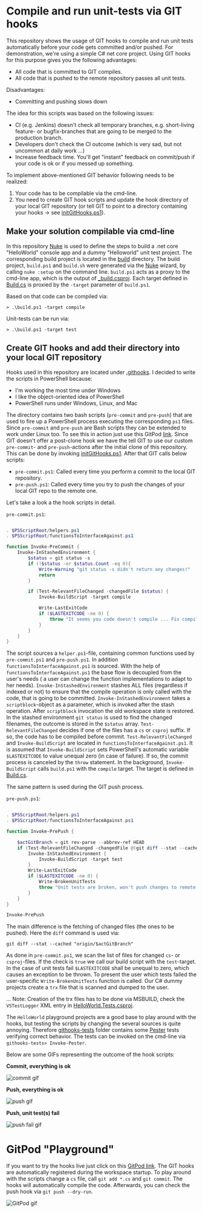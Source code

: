 # Compile and run unit-tests via GIT hooks

This repository shows the usage of GIT hooks to compile and run unit tests automatically before your code gets committed and/or pushed. For demonstration, we're using a simple C# net core project. Using GIT hooks for this purpose gives you the following advantages:

- All code that is committed to GIT compiles.
- All code that is pushed to the remote repository passes all unit tests.

Disadvantages:

- Committing and pushing slows down

The idea for this scripts was based on the following issues:

- CI (e.g. Jenkins) doesn't check all temporary branches, e.g. short-living feature- or bugfix-branches that are going to be merged to the production branch.
- Developers don't check the CI outcome (which is very sad, but not uncommon at daily work ...)
- Increase feedback time. You'll get "instant" feedback on commit/push if your code is ok or if you messed up something.

To implement above-mentioned GIT behavior following needs to be realized:

1. Your code has to be compilable via the cmd-line.
2. You need to create GIT hook scripts and update the hook directory of your local GIT repository (or tell GIT to point to a directory containing your hooks -> see [initGitHooks.ps1](https://github.com/moerwald/how-to-use-git-hooks-for-csharp-projects/blob/master/initGitHooks.ps1)).

## Make your solution compilable via cmd-line

In this repository [Nuke](https://nuke.build) is used to define the steps to build a .net core "HelloWorld" console app and a dummy "Helloworld" unit test project. The corresponding build project is located in the [build](https://github.com/moerwald/how-to-use-git-hooks-for-csharp-projects/tree/master/build) directory. The build project, `build.ps1` and `build.sh` were generated via the [Nuke](https://nuke.build) wizard, by calling ```nuke :setup``` on the command line. `build.ps1` acts as a proxy to the cmd-line app, which is the output of [_build.csproj](https://github.com/moerwald/how-to-use-git-hooks-for-csharp-projects/blob/master/build/_build.csproj). Each target defined in [Build.cs](https://github.com/moerwald/how-to-use-git-hooks-for-csharp-projects/blob/master/build/Build.cs) is proxied by the ```-target``` parameter of ```build.ps1```. 

Based on that code can be compiled via:

```
> .\build.ps1 -target compile
```

Unit-tests can be run via:

```
> .\build.ps1 -target test
```

## Create GIT hooks and add their directory into your local GIT repository

Hooks used in this repository are located under [.githooks](https://github.com/moerwald/how-to-use-git-hooks-for-csharp-projects/tree/master/.githooks). I decided to write the scripts in PowerShell because:

* I'm working the most time under Windows
* I like the object-oriented idea of PowerShell
* PowerShell runs under Windows, Linux, and Mac

The directory contains two bash scripts (```pre-commit``` and ```pre-push```) that are used to fire up a PowerShell process executing the corresponding `ps1` files. Since ```pre-commit``` and ```pre-push``` are Bash scripts they can be extended to work under Linux too. To see this in action just use this GitPod [link](https://gitpod.io/#https://github.com/moerwald/how-to-use-git-hooks-for-csharp-projects/tree/master/.githooks). Since GIT doesn't offer a post-clone hook we have the tell GIT to use our custom `pre-commit`- and `pre-push`-actions after the initial clone of this repository. This can be done by invoking [initGitHooks.ps1](https://github.com/moerwald/how-to-use-git-hooks-for-csharp-projects/blob/master/initGitHooks.ps1). After that GIT calls below scripts:

* ```pre-commit.ps1```: Called every time you perform a commit to the local GIT repository.
* ```pre-push.ps1```: Called every time you try to push the changes of your local GIT repo to the remote one.

Let's take a look a the hook scripts in detail.

```pre-commit.ps1```:

```PowerShell

. $PSScriptRoot/helpers.ps1
. $PSScriptRoot/functionsToInterfaceAgainst.ps1

function Invoke-PreCommit {
    Invoke-InStashedEnvironment { 
        $status = git status -s
        if (!$status -or $status.Count -eq 0){
            Write-Warning "git status -s didn't return any changes!"
            return
        }

        if (Test-RelevantFileChanged -changedFile $status) {
            Invoke-BuildScript -target compile

            Write-LastExitCode
            if ($LASTEXITCODE -ne 0) {
                throw "It seems you code doesn't compile ... Fix compilation error(s) before commiting"
            }
        }
    }
}

```

The script sources a `helper.ps1`-file, containing common functions used by `pre-commit.ps1` and `pre-push.ps1`. In addition `functionsToInterfaceAgainst.ps1` is sourced. With the help of `functionsToInterfaceAgainst.ps1` the base flow is decoupled from the user's needs ( a user can change the function implementations to adapt to her needs).
`Invoke-InStashedEnvironment` stashes ALL files (regardless if indexed or not) to ensure that the compile operation is only called with the code, that is going to be committed. `Invoke-InStashedEnvironment` takes a `scriptblock`-object as a parameter, which is invoked after the stash operation. After `scriptblock` invocation the old workspace state is restored.
In the stashed environment ```git status``` is used to find the changed filenames, the outcome is stored in the `$status` array. `Test-RelevantFileChanged` decides if one of the files has a `cs` or `csproj` suffix. If so, the code has to be compiled before commit. `Test-RelevantFileChanged` and `Invoke-BuildScript` are located in `functionsToInterfaceAgainst.ps1`. It is assumed that `Invoke-BuildScript` sets PowerShell's automatic variable `$LASTEXITCODE` to value unequal zero (in case of failure). If so, the commit process is canceled by the `throw` statement. In the background, `Invoke-BuildScript` calls ```build.ps1``` with the ```compile``` target. The target is defined in [Build.cs](https://github.com/moerwald/c-sharp-git-hooks/blob/feature/repo-description/build/Build.cs).

The same pattern is used during the GIT push process.

```pre-push.ps1```:

```PowerShell

. $PSScriptRoot/helpers.ps1
. $PSScriptRoot/functionsToInterfaceAgainst.ps1

function Invoke-PrePush {

    $actGitBranch = git rev-parse --abbrev-ref HEAD
    if (Test-RelevantFileChanged -changedFile @(git diff --stat --cached "origin/$actGitBranch")) {
        Invoke-InStashedEnvironment { 
            Invoke-BuildScript -target test
        }
        Write-LastExitCode
        if ($LASTEXITCODE -ne 0) {
            Write-BrokenUnitTests
            throw "Unit tests are broken, won't push changes to remote repository"
        }
    }
}

Invoke-PrePush

```

The main difference is the fetching of changed files (the ones to be pushed). Here the `diff` command is used via:

```
git diff --stat --cached "origin/$actGitBranch"
```

As done in `pre-commit.ps1`, we scan the list of files for changed `cs`- or `csproj`-files. If the check is `true` we call our build script with the `test`-target. In the case of unit tests fail `$LASTEXITCODE` shall be unequal to zero, which causes an exception to be thrown. To present the user which tests failed the user-specific `Write-BrokenUnitTests` function is called. Our C# dummy projects create a `trx` file that is scanned and dumped to the user.

... Note: Creation of the trx files has to be done via MSBUILD, check the `VSTestLogger` XML entry in [HelloWorld.Tests.csproj](https://github.com/moerwald/how-to-use-git-hooks-for-csharp-projects/blob/84cbab0c960e04825ba4a8cd7507e66aa47d558e/src/project-cmd-line-app/HelloWorld/HelloWorld.Tests/HelloWorld.Tests.csproj#L15).

The `HelloWorld` playground projects are a good base to play around with the hooks, but testing the scripts by changing the several sources is quite annoying. Therefore  [githooks-tests](https://github.com/moerwald/how-to-use-git-hooks-for-csharp-projects/tree/master/githooks-tests) folder contains some [Pester](https://github.com/pester/Pester) tests verifying correct behavior. The tests can be invoked on the cmd-line via `githooks-tests> Invoke-Pester`.

Below are some GIFs representing the outcome of the hook scripts:

**Commit, everything is ok**

![commit gif](docu/gifs/git-commit-hook.gif)

**Push, everything is ok**

![push gif](docu/gifs/git-push-hook.gif)

**Push, unit test(s) fail**

![push fail gif](docu/gifs/git-push-hook-failure.gif)


# GitPod "Playground"

If you want to try the hooks live just click on this [GitPod link](https://gitpod.io/#https://github.com/moerwald/how-to-use-git-hooks-for-csharp-projects). The GIT hooks are automatically registered during the workspace startup. To play around with the scripts change a `cs` file, call `git add *.cs` and `git commit`. The hooks will automatically compile the code. Afterwards, you can check the push hook via `git push --dry-run`.

![GitPod gif](docu/gifs/gitpod.gif)
